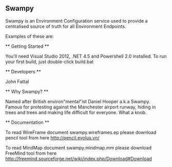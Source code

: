**Swampy**
----------

Swampy is an Environment Configuration service used to provide a centralised source of truth for all Environment Endpoints. 

Examples of these are: 


** Getting Started ** 

You'll need Visual Studio 2012, .NET 4.5 and Powershell 2.0 installed. 
To run your first build, just double-click build.bat

** Developers **

John Fattal


** Why Swampy? **

Named after British environ"mental"ist Daniel Hooper a.k.a Swampy.
Famous for protesting against the Manchester airport runway, hiding in trees and trees and making life difficult for everyone. What a knob.


** Documentation **

To read WireFrame document swampy.wireframes.ep please download pencil tool from here
http://pencil.evolus.vn/

To read MindMap document swampy.mindmap.mm please download FreeMind tool from here
http://freemind.sourceforge.net/wiki/index.php/Download#Download

